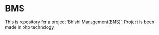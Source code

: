 # BMS
This is repository for a project 'Bhishi Management(BMS)'. Project is been made in php technology
